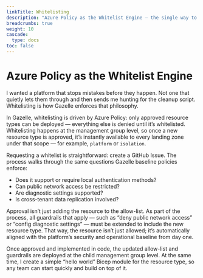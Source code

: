 ```yaml
---
linkTitle: Whitelisting
description: "Azure Policy as the Whitelist Engine — the single way to ensure resources meet configuration requirements before they reach the cloud."
breadcrumbs: true
weight: 10
cascade:
  type: docs
toc: false
---
```


# Azure Policy as the Whitelist Engine

I wanted a platform that stops mistakes before they happen. Not one that quietly lets them through and then sends me hunting for the cleanup script. Whitelisting is how Gazelle enforces that philosophy.

In Gazelle, whitelisting is driven by Azure Policy: only approved resource types can be deployed — everything else is denied until it’s whitelisted. Whitelisting happens at the management group level, so once a new resource type is approved, it’s instantly available to every landing zone under that scope — for example, `platform` or `isolation`.

Requesting a whitelist is straightforward: create a GitHub Issue. The process walks through the same questions Gazelle baseline policies enforce:

- Does it support or require local authentication methods?
- Can public network access be restricted?
- Are diagnostic settings supported?
- Is cross-tenant data replication involved?

Approval isn’t just adding the resource to the allow-list. As part of the process, all guardrails that apply — such as “deny public network access” or “config diagnostic settings” — must be extended to include the new resource type. That way, the resource isn’t just allowed; it’s automatically aligned with the platform’s security and operational baseline from day one.

Once approved and implemented in code, the updated allow-list and guardrails are deployed at the child management group level. At the same time, I create a simple “hello world” Bicep module for the resource type, so any team can start quickly and build on top of it.